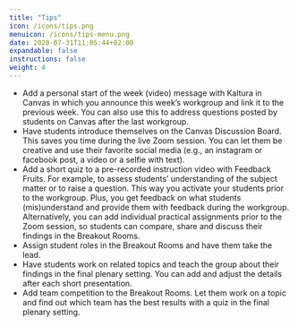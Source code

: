 ```yaml
---
title: "Tips"
icon: /icons/tips.png
menuicon: /icons/tips-menu.png
date: 2020-07-31T11:05:44+02:00
expandable: false
instructions: false
weight: 4
---
```


- Add a personal start of the week (video) message with Kaltura in Canvas in which you announce this week’s workgroup and link it to the previous week. You can also use this to address questions posted by students on Canvas after the last workgroup.
- Have students introduce themselves on the Canvas Discussion Board. This saves you time during the live Zoom session. You can let them be creative and use their favorite social media (e.g., an instagram or facebook post, a video or a selfie with text).
- Add a short quiz to a pre-recorded instruction video with Feedback Fruits. For example, to assess students’ understanding of the subject matter or to raise a question. This way you activate your students prior to the workgroup. Plus, you get feedback on what students (mis)understand and provide them with feedback during the workgroup. Alternatively, you can add individual practical assignments prior to the Zoom session, so students can compare, share and discuss their findings in the Breakout Rooms.
- Assign student roles in the Breakout Rooms and have them take the lead.
- Have students work on related topics and teach the group about their findings in the final plenary setting. You can add and adjust the details after each short presentation.
- Add team competition to the Breakout Rooms. Let them work on a topic and find out which team has the best results with a quiz in the final plenary setting.
